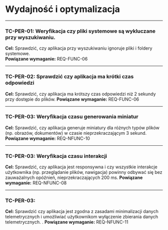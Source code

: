 # Wydajność i optymalizacja

---

### TC-PER-01: Weryfikacja czy pliki systemowe są wykluczane przy wyszukiwaniu.

**Cel:** Sprawdzić, czy aplikacja przy wyszukiwaniu ignoruje pliki i foldery systemowe.  
**Powiązane wymaganie:** REQ-FUNC-06

---

### TC-PER-02: Sprawdzić czy aplikacja ma krótki czas odpowiedzi

**Cel:** Sprawdzić, czy aplikacja ma krótszy czas odpowiedzi niż 2 sekundy przy dostępie do plików.
**Powiązane wymaganie:** REQ-FUNC-06

---

### TC-PER-03: Weryfikacja czasu generowania miniatur
**Cel:** Sprawdzić, czy aplikacja generuje miniatury dla różnych typów plików (np. obrazów, dokumentów) w czasie nieprzekraczającym 3 sekund.  
**Powiązane wymaganie:** REQ-NFUNC-10

---

### TC-PER-03: Weryfikacja czasu interakcji
**Cel:** Sprawdzić, czy aplikacja jest responsywna i czy wszystkie interakcje użytkownika (np. przeglądanie plików, nawigacja) powinny odbywać się bez zauważalnych opóźnień, nieprzekraczających 200 ms.
**Powiązane wymaganie:** REQ-NFUNC-08

---

### TC-PER-03: 
**Cel:** Sprawdzić czy aplikacja jest zgodna z zasadami minimalizacji danych telemetrycznych i umożliwiać użytkownikom wyłączenie zbierania danych telemetrycznych.
.
**Powiązane wymaganie:** REQ-NFUNC-11

